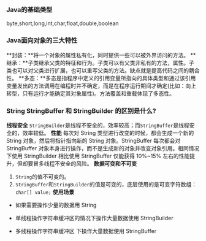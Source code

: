 ### **Java的基础类型**
byte,short,long,int,char,float,double,boolean
### **Java面向对象的三大特性**
**封装：**将一个对象的属性私有化，同时提供一些可以被外界访问的方法。
**继承：**子类继承父类的特征和行为。子类可以有父类非私有的方法，属性。子类也可以对父类进行扩展，也可以重写父类的方法。缺点就是提高代码之间的耦合性。
**多态：**多态是指程序中定义的引用变量所指向的具体类型和通过该引用变量发出的方法调用在编程时并不确定，而是在程序运行期间才确定(比如：向上转型，只有运行才能确定其对象属性)。方法覆盖和重载体现了多态性。

### **String StringBuffer 和 StringBuilder 的区别是什么?**
**线程安全**
`StringBuilder`是线程不安全的，效率较高；而`StringBuffer`是线程安全的，效率较低。
**性能**
每次对 String 类型进行改变的时候，都会生成一个新的 String 对象，然后将指针指向新的 String 对象。StringBuffer 每次都会对 StringBuffer 对象本身进行操作，而不是生成新的对象并改变对象引用。相同情况下使用 StringBuilder 相比使用 StringBuffer 仅能获得 10%~15% 左右的性能提升，但却要冒多线程不安全的风险。
**数据可变和不可变**
1. `String`的值不可变的。
2. `StringBuffer`和`StringBuilder`的值是可变的，底层使用的是可变字符数组：`char[] value;`
**使用场景**
- 如果需要操作少量的数据用 String

- 单线程操作字符串缓冲区的情况下操作大量数据使用 StringBuilder

- 多线程操作字符串缓冲区 下操作大量数据使用 StringBuffer
